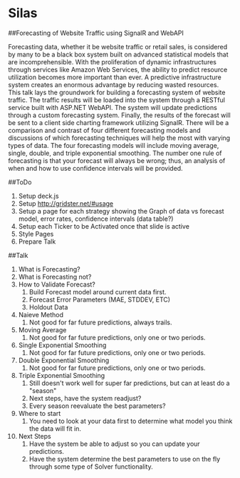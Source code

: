 Silas
=====

##Forecasting of Website Traffic using SignalR and WebAPI

Forecasting data, whether it be website traffic or retail sales, is considered by many to be a black box system built on advanced statistical models that are incomprehensible.  With the proliferation of dynamic infrastructures through services like Amazon Web Services, the ability to predict resource utilization becomes more important than ever.  A predictive infrastructure system creates an enormous advantage by reducing wasted resources.  This talk lays the groundwork for building a forecasting system of website traffic.  The traffic results will be loaded into the system through a RESTful service built with ASP.NET WebAPI.  The system will update predictions through a custom forecasting system.  Finally, the results of the forecast will be sent to a client side charting framework utilizing SignalR.  There will be a comparison and contrast of four different forecasting models and discussions of which forecasting techniques will help the most with varying types of data.  The four forecasting models will include moving average, single, double, and triple exponential smoothing.  The number one rule of forecasting is that your forecast will always be wrong; thus, an analysis of when and how to use confidence intervals will be provided.

##ToDo
1. Setup deck.js
2. Setup http://gridster.net/#usage
3. Setup a page for each strategy showing the Graph of data vs forecast model, error rates, confidence intervals (data table?)
4. Setup each Ticker to be Activated once that slide is active
5. Style Pages
6. Prepare Talk

##Talk
1. What is Forecasting?
2. What is Forecasting not?
3. How to Validate Forecast?
    1. Build Forecast model around current data first.
    2. Forecast Error Parameters (MAE, STDDEV, ETC)
    3. Holdout Data
4. Naieve Method
    1. Not good for far future predictions, always trails.
5. Moving Average
    1. Not good for far future predictions, only one or two periods.
6. Single Exponential Smoothing
    1. Not good for far future predictions, only one or two periods.
7. Double Exponential Smoothing
    1. Not good for far future predictions, only one or two periods.
8. Triple Exponential Smoothing
    1. Still doesn't work well for super far predictions, but can at least do a "season"
    2. Next steps, have the system readjust?
    3. Every season reevaluate the best parameters?
9. Where to start
    1. You need to look at your data first to determine what model you think the data will fit in.
10. Next Steps
     1. Have the system be able to adjust so you can update your predictions.
     2. Have the system determine the best parameters to use on the fly through some type of Solver functionality.
